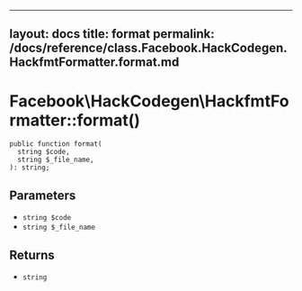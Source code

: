 
***

layout: docs
title: format
permalink: /docs/reference/class.Facebook.HackCodegen.HackfmtFormatter.format.md
---







# Facebook\\HackCodegen\\HackfmtFormatter::format()




``` Hack
public function format(
  string $code,
  string $_file_name,
): string;
```




## Parameters




+ ` string $code `
+ ` string $_file_name `




## Returns




* ` string `